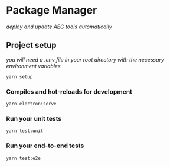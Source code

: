 # Package Manager
*deploy and update AEC tools automatically*

## Project setup
*you will need a .env file in your root directory with the necessary environment variables*
```
yarn setup
```

### Compiles and hot-reloads for development
```
yarn electron:serve
```

### Run your unit tests
```
yarn test:unit
```

### Run your end-to-end tests
```
yarn test:e2e
```
